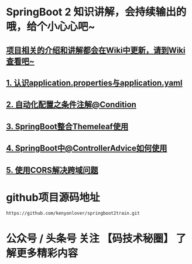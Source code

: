 # SpringBoot 2 知识讲解，会持续输出的哦，给个小心心吧~

## [项目相关的介绍和讲解都会在Wiki中更新，请到Wiki查看吧~](https://github.com/kenyonlover/springboot2train/wiki)

## [1. 认识application.properties与application.yaml](https://github.com/kenyonlover/springboot2train/wiki/1.-%E8%AE%A4%E8%AF%86application.properties%E4%B8%8Eapplication.yaml%E5%92%8C%E7%AE%80%E5%8D%95%E4%BD%BF%E7%94%A8lombok)

## [2. 自动化配置之条件注解@Condition](https://github.com/kenyonlover/springboot2train/wiki/2.-%E8%87%AA%E5%8A%A8%E5%8C%96%E9%85%8D%E7%BD%AE%E4%B9%8B%E6%9D%A1%E4%BB%B6%E6%B3%A8%E8%A7%A3@Condition)

## [3. SpringBoot整合Themeleaf使用](https://github.com/kenyonlover/springboot2train/wiki/3.-SpringBoot%E6%95%B4%E5%90%88Themeleaf%E4%BD%BF%E7%94%A8)

## [4. SpringBoot中@ControllerAdvice如何使用](https://github.com/kenyonlover/springboot2train/wiki/4.-SpringBoot%E4%B8%AD@ControllerAdvice%E5%A6%82%E4%BD%95%E4%BD%BF%E7%94%A8)

## [5. 使用CORS解决跨域问题](https://github.com/kenyonlover/springboot2train/wiki/5.-%E4%BD%BF%E7%94%A8CORS%E8%A7%A3%E5%86%B3%E8%B7%A8%E5%9F%9F%E9%97%AE%E9%A2%98)

# github项目源码地址
```
https://github.com/kenyonlover/springboot2train.git
```

# 公众号 / 头条号 关注 【码技术秘圈】 了解更多精彩内容